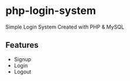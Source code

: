 # php-login-system
Simple Login System Created with PHP & MySQL

## Features

- Signup
- Login
- Logout
